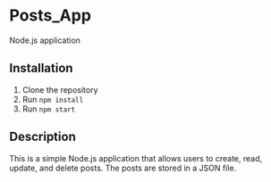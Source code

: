# Posts_App
Node.js application

## Installation
1. Clone the repository
2. Run `npm install`
3. Run `npm start`

## Description
This is a simple Node.js application that allows users to create, read, update, and delete posts. The posts are stored in a JSON file. 

 